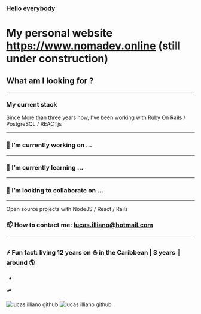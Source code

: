### Hello everybody

# My personal website https://www.nomadev.online (still under construction)

## What am I looking for ?
---
### My current stack

Since More than three years now, I've been working with Ruby On Rails / PostgreSQL / REACTjs

-----
### 🔭 I’m currently working on ...
---
### 🎒 I’m currently learning ...
---
### 👯 I’m looking to collaborate on ...
---
Open source projects with NodeJS / React / Rails
### 📫 How to contact me: lucas.illiano@hotmail.com
---
### ⚡ Fun fact: living 12 years on ⛵ in the Caribbean | 3 years 🎒 around 🌎 

- 



🛩️


<img align="center" src="https://github-readme-stats.vercel.app/api/top-langs/?username=elviajero971&layout=compact&hide=html" alt="lucas illiano github" />
<img align="center" src="https://github-readme-stats.vercel.app/api?username=elviajero971&show_icons=true" alt="lucas illiano github" />
